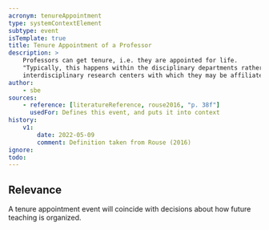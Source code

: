 ```yaml
---
acronym: tenureAppointment
type: systemContextElement
subtype: event 
isTemplate: true
title: Tenure Appointment of a Professor
description: >
    Professors can get tenure, i.e. they are appointed for life. 
    "Typically, this happens within the disciplinary departments rather than in
    interdisciplinary research centers with which they may be affiliated." (Rouse, 2016)
author:
    - sbe
sources:
    - reference: [literatureReference, rouse2016, "p. 38f"]
      usedFor: Defines this event, and puts it into context
history:
    v1:
        date: 2022-05-09
        comment: Definition taken from Rouse (2016)
ignore: 
todo:
---
```


## Relevance

A tenure appointment event will coincide with decisions about how future teaching is organized.


